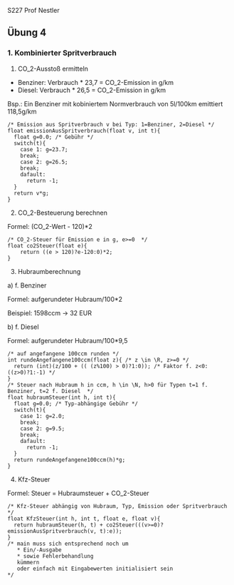 S227 Prof Nestler

## Übung 4

### 1. Kombinierter Spritverbrauch

1. CO_2-Ausstoß ermitteln

* Benziner: Verbrauch * 23,7 = CO_2-Emission in g/km
* Diesel:   Verbrauch * 26,5 = CO_2-Emission in g/km

Bsp.: Ein Benziner mit kobiniertem Normverbrauch von 5l/100km emittiert 118,5g/km

    /* Emission aus Spritverbrauch v bei Typ: 1=Benziner, 2=Diesel */
    float emissionAusSpritverbrauch(float v, int t){
      float g=0.0; /* Gebühr */
      switch(t){
        case 1: g=23.7;
        break;
        case 2: g=26.5;
        break;
        dafault:
          return -1;
      }
      return v*g;
    }

2. CO_2-Besteuerung berechnen

Formel: (CO_2-Wert - 120)*2

    /* CO_2-Steuer für Emission e in g, e>=0  */
    float co2Steuer(float e){
        return ((e > 120)?e-120:0)*2;
    }

3. Hubraumberechnung

a) f. Benziner

Formel: aufgerundeter Hubraum/100*2

Beispiel: 1598ccm -> 32 EUR

b) f. Diesel

Formel: aufgerundeter Hubraum/100*9,5

    /* auf angefangene 100ccm runden */
    int rundeAngefangene100ccm(float z){ /* z \in \R, z>=0 */
      return (int)(z/100 + (( (z%100) > 0)?1:0)); /* Faktor f. z<0: ((z>0)?1:-1) */
    }
    /* Steuer nach Hubraum h in ccm, h \in \N, h>0 für Typen t=1 f. Benziner, t=2 f. Diesel  */
    float hubraumSteuer(int h, int t){
      float g=0.0; /* Typ-abhängige Gebühr */
      switch(t){
        case 1: g=2.0;
        break;
        case 2: g=9.5;
        break;
        dafault:
          return -1;
      }
      return rundeAngefangene100ccm(h)*g;
    }

4. Kfz-Steuer

Formel: Steuer = Hubraumsteuer + CO_2-Steuer

    /* Kfz-Steuer abhängig von Hubraum, Typ, Emission oder Spritverbrauch */
    float KfzSteuer(int h, int t, float e, float v){
      return hubraumSteuer(h, t) + co2Steuer(((v>=0)?emissionAusSpritverbrauch(v, t):e));
    }
    /* main muss sich entsprechend noch um
       * Ein/-Ausgabe
       * sowie Fehlerbehandlung
       kümmern
       oder einfach mit Eingabewerten initialisiert sein
    */
